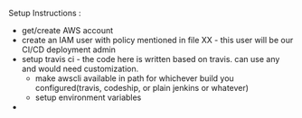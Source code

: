 Setup Instructions : 
* get/create AWS account
* create an IAM user with policy mentioned in file XX - this user will be our CI/CD deployment admin
* setup travis ci - the code here is written based on travis. can use any and would need customization.
    * make awscli available in path for whichever build you configured(travis, codeship, or plain jenkins or whatever)
    * setup environment variables
* 